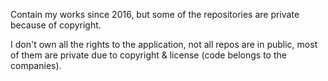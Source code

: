 Contain my works since 2016, but some of the repositories are private because of copyright.

I don't own all the rights to the application, not all repos are in public, most of them are private due to copyright & license (code belongs to the companies).
